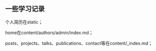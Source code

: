 ## 一些学习记录

个人简历在static；

home在content/authors/admin/index.md；

posts、projects、talks、publications、contact等在content/_index.md；
